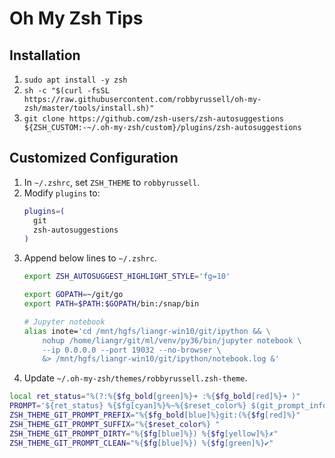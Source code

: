 # Oh My Zsh Tips


## Installation

1. `sudo apt install -y zsh`
2. `sh -c "$(curl -fsSL https://raw.githubusercontent.com/robbyrussell/oh-my-zsh/master/tools/install.sh)"`
3. `git clone https://github.com/zsh-users/zsh-autosuggestions ${ZSH_CUSTOM:-~/.oh-my-zsh/custom}/plugins/zsh-autosuggestions`


## Customized Configuration

1. In `~/.zshrc`, set `ZSH_THEME` to `robbyrussell`.
2. Modify `plugins` to:
    ```bash
    plugins=(
      git
      zsh-autosuggestions
    )
    ```
3. Append below lines to `~/.zshrc`.
    ```bash
    export ZSH_AUTOSUGGEST_HIGHLIGHT_STYLE='fg=10'

    export GOPATH=~/git/go
    export PATH=$PATH:$GOPATH/bin:/snap/bin

    # Jupyter notebook
    alias inote='cd /mnt/hgfs/liangr-win10/git/ipython && \
        nohup /home/liangr/git/ml/venv/py36/bin/jupyter notebook \
        --ip 0.0.0.0 --port 19032 --no-browser \
        &> /mnt/hgfs/liangr-win10/git/ipython/notebook.log &'   
    ```
4. Update `~/.oh-my-zsh/themes/robbyrussell.zsh-theme`.
```bash
local ret_status="%(?:%{$fg_bold[green]%}➜ :%{$fg_bold[red]%}➜ )"
PROMPT='${ret_status} %{$fg[cyan]%}%~%{$reset_color%} $(git_prompt_info)'$'\n''$ '
ZSH_THEME_GIT_PROMPT_PREFIX="%{$fg_bold[blue]%}git:(%{$fg[red]%}"
ZSH_THEME_GIT_PROMPT_SUFFIX="%{$reset_color%} "
ZSH_THEME_GIT_PROMPT_DIRTY="%{$fg[blue]%}) %{$fg[yellow]%}✗"
ZSH_THEME_GIT_PROMPT_CLEAN="%{$fg[blue]%}) %{$fg[green]%}✔"
```

